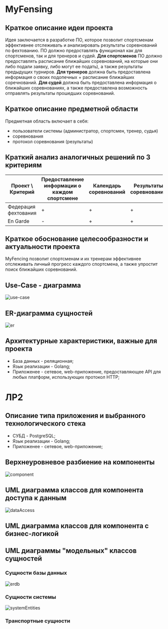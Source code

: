 # MyFensing

## Краткое описание идеи проекта

Идея заключается в разработке ПО, которое позволит спортсменам эффективнее отслеживать и анализировать результаты соревнований по фехтованию. ПО должно предоставлять функционал как для спортсменов, так и для тренеров и судей. **Для спортсменов** ПО должно предоставлять расписание ближайших соревнований, на которые они либо подали заявку, либо могут ее подать), а также результаты предыдущих турниров. **Для тренеров** должна быть предоставлена информация о своих подопечных + расписание ближайших соречнований. **Для судей** должна быть предоставлена информация о ближайших соревнованиях, а также предоставлена возможность отправлять результаты прошедших соревнований.

## Краткое описание предметной области

Предметная область включает в себя:

* пользователи системы (администратор, спортсмен, тренер, судья)
* соревнования
* протокол соревнования (результаты)

## Краткий анализ аналогичных решений по 3 критериям

|Проект \ Критерий|Предоставление информации о каждом спортсмене|Календарь соревнований| Результаты соревнований|Наличие авторизации|
|---|---|---|---|---|
|Федерация фехтования|+|+|+|-|
|En Garde|-|+|+|-|

## Краткое обоснование целесообразности и актуальности проекта

MyFencing позволит спортсменам и их тренерам эффективнее отслеживать личный прогресс каждого спортсмена, а также упростит поиск ближайших соревнований.

## Use-Case - диаграмма

![use-case](docs/assets/usecase.svg)

## ER-диаграмма сущностей

![er](docs/assets/er.svg)

## Архитектурные характеристики, важные для проекта

* База данных - реляционная;
* Язык реализации - Golang;
* Приложенее - сетевое, web-приложение, предоставляющее API для любых платформ, использующих протокол HTTP;


# ЛР2

## Описание типа приложения и выбранного технологического стека

* СУБД - PostgreSQL;
* Язык реализации - Golang;
* Приложенее - сетевое, web-приложение;

## Верхнеуровневое разбиение на компоненты

![component](docs/assets/component.svg)

## UML диаграмма классов для компонента доступа к данным

![dataAccess](docs/assets/dataAccess.svg)

## UML диаграмма классов для компонента с бизнес-логикой

## UML диаграммы "модельных" классов сущностей

### Сущности базы данных

![erdb](docs/assets/erdb.svg)

### Сущности системы

![systemEntities](docs/assets/systemEntities.svg)

### Транспортные сущности

